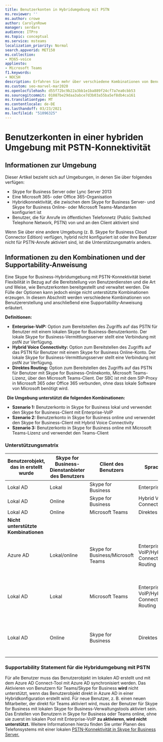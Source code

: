 ```yaml
---
title: Benutzerkonten in Hybridumgebung mit PSTN
ms.reviewer: ''
ms.author: crowe
author: CarolynRowe
manager: serdars
audience: ITPro
ms.topic: conceptual
ms.service: msteams
localization_priority: Normal
search.appverid: MET150
ms.collection:
- M365-voice
appliesto:
- Microsoft Teams
f1.keywords:
- NOCSH
description: Erfahren Sie mehr über verschiedene Kombinationen von Benutzererstellung und welche Kombinationen unterstützt oder nicht unterstützt werden.
ms.custom: seo-marvel-mar2020
ms.openlocfilehash: d55f72bc9b22a3bb1e1ba889f24cf7a7ea0cbb53
ms.sourcegitcommit: 01087be29daa3abce7d3b03a55ba5ef8db4ca161
ms.translationtype: MT
ms.contentlocale: de-DE
ms.lasthandoff: 03/23/2021
ms.locfileid: "51096325"
---
```

# <a name="user-accounts-in-a-hybrid-environment-with-pstn-connectivity"></a>Benutzerkonten in einer hybriden Umgebung mit PSTN-Konnektivität

## <a name="about-the-environment"></a>Informationen zur Umgebung

Dieser Artikel bezieht sich auf Umgebungen, in denen Sie über folgendes verfügen: 
 
- Skype for Business Server oder Lync Server 2013 
- Eine Microsoft 365- oder Office 365-Organisation 
- Hybridkonnektivität, die zwischen dem Skype for Business Server- und Skype for Business Online- oder Microsoft Teams-Mandanten konfiguriert ist 
- Benutzer, die für Anrufe im öffentlichen Telefonnetz (Public Switched Telephone Network, PSTN) von und an den Client aktiviert sind

 
Wenn Sie über eine andere Umgebung (z. B. Skype for Business Cloud Connector Edition) verfügen, hybrid nicht konfiguriert ist oder Ihre Benutzer nicht für PSTN-Anrufe aktiviert sind, ist die Unterstützungsmatrix anders.  

## <a name="about-the-combinations-and-the-supportability-statement"></a>Informationen zu den Kombinationen und der Supportability-Anweisung  

Eine Skype for Business-Hybridumgebung mit PSTN-Konnektivität bietet Flexibilität in Bezug auf die Bereitstellung von Benutzerdiensten und die Art und Weise, wie Benutzerkonten bereitgestellt und verwaltet werden. Die Fülle der Optionen kann jedoch einige nicht unterstützte Kombinationen erzeugen. In diesem Abschnitt werden verschiedene Kombinationen von Benutzererstellung und anschließend eine Supportability-Anweisung erläutert.


**Definitionen:**   
- **Enterprise-VoIP:** Option zum Bereitstellen des Zugriffs auf das PSTN für Benutzer mit einem lokalen Skype for Business-Benutzerkonto. Der lokale Skype for Business-Vermittlungsserver stellt eine Verbindung mit pstN zur Verfügung.  
- **Hybrid Voice Connectivity:** Option zum Bereitstellen des Zugriffs auf das PSTN für Benutzer mit einem Skype for Business Online-Konto. Der lokale Skype for Business-Vermittlungsserver stellt eine Verbindung mit pstN zur Verfügung. 
- **Direktes Routing:** Option zum Bereitstellen des Zugriffs auf das PSTN für Benutzer mit Skype for Business-Onlinekonto, Microsoft Teams-Lizenz, über den Microsoft Teams-Client. Der SBC ist mit dem SIP-Proxy in Microsoft 365 oder Office 365 verbunden, ohne dass lokale Software von Microsoft benötigt wird.

  
**Die Umgebung unterstützt die folgenden Kombinationen:**
- **Szenario 1:** Benutzerkonto in Skype for Business lokal und verwendet den Skype for Business-Client mit Enterprise-VoIP
- **Szenario 2:** Benutzerkonto in Skype for Business online und verwendet den Skype for Business-Client mit Hybrid Voice Connectivity
- **Szenario 3:** Benutzerkonto in Skype for Business online mit Microsoft Teams-Lizenz und verwendet den Teams-Client
 
### <a name="supportability-matrix"></a>Unterstützungsmatrix


|**Benutzerobjekt, das in erstellt wurde**  |**Skype for Business-Dienstanbieter des Benutzers**|**Client des Benutzers**|**Sprachoption**|**Unterstützt**|
| ------------ | --------- | --------- | --------- | -------- |
|Lokal AD| Lokal |Skype for Business   | Enterprise Voice   |Ja|
|Lokal AD|Online| Skype for Business  | Hybrid Voice Connectivity   |Ja |
|Lokal AD|Online |Microsoft Teams |Direktes Routing  |Ja |
|**Nicht unterstützte Kombinationen**    | |         |         |      |
|Azure AD| Lokal/online | Skype for Business/Microsoft Teams|Enterprise-VoIP/Hybrid Voice Connectivity/Direct Routing  |Nein, Benutzerobjekt MUSS zuerst in lokalem AD erstellt werden |
|Lokal AD  |Lokal| Microsoft Teams| Enterprise-VoIP/Hybrid Voice Connectivity/Direct Routing   |Nein, der Microsoft Teams-Client wird nicht mit lokalem Skype for Business unterstützt. |     
|Lokal AD  |Online |Skype for Business  | Direktes Routing  |Nein, Direct Routing wird vom Skype for Business-Client nicht unterstützt  |


### <a name="supportability-statement-for-the-hybrid-environment-with-pstn"></a>Supportability Statement für die Hybridumgebung mit PSTN

Für alle Benutzer muss  das Benutzerobjekt im lokalen AD erstellt und mit dem Azure AD Connect-Tool mit Azure AD synchronisiert werden. Das Aktivieren von Benutzern für Teams/Skype for Business **wird** nicht unterstützt, wenn das Benutzerobjekt direkt in Azure AD in einer Hybridkonfiguration erstellt wird. Für neue Benutzer, z. B. einen neuen Mitarbeiter, der direkt für Teams aktiviert wird, muss der Benutzer für Skype for Business mit lokalen Skype for Business-Verwaltungstools aktiviert sein. Das Erstellen von Benutzern in Skype for Business oder Teams online, ohne sie zuerst im lokalen Pool mit Enterprise-VoIP **zu aktivieren, wird nicht unterstützt.** Weitere Informationen hierzu finden Sie unter Planen des Telefonsystems mit einer lokalen [PSTN-Konnektivität in Skype for Business Server.](/skypeforbusiness/skype-for-business-hybrid-solutions/plan-your-phone-system-cloud-pbx-solution/plan-phone-system-with-on-premises-pstn-connectivity)
